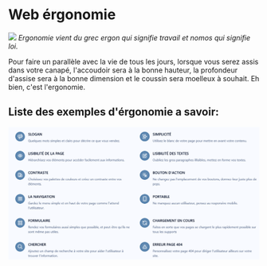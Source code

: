 # Web érgonomie

![](https://ingenius.agency/wp-content/uploads/2022/08/ergonomie-site-web.jpg)
*Ergonomie vient du grec ergon qui signifie travail et nomos qui signifie loi.*

Pour faire un parallèle avec la vie de tous les jours, lorsque vous serez assis dans votre canapé, l'accoudoir sera à la bonne hauteur, la profondeur d'assise sera à la bonne dimension et le coussin sera moelleux à souhait. Eh bien, c'est l'ergonomie.

## Liste des exemples d'érgonomie a savoir:

![](./ergonomy.png)
<a img="./ergonomy.png" width="200" height="200"/>
